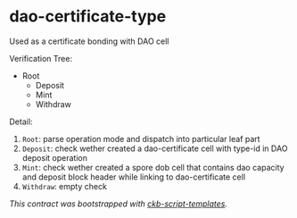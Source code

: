 # dao-certificate-type

Used as a certificate bonding with DAO cell

Verification Tree:
- Root
  - Deposit
  - Mint
  - Withdraw

Detail:
1. `Root`: parse operation mode and dispatch into particular leaf part
2. `Deposit`: check wether created a dao-certificate cell with type-id in DAO deposit operation
3. `Mint`: check wether created a spore dob cell that contains dao capacity and deposit block header while linking to dao-certificate cell
4. `Withdraw`: empty check

*This contract was bootstrapped with [ckb-script-templates].*

[ckb-script-templates]: https://github.com/cryptape/ckb-script-templates
